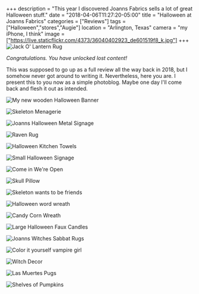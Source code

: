 +++
description = "This year I discovered Joanns Fabrics sells a lot of great Halloween stuff."
date = "2018-04-06T11:27:20-05:00"
title = "Halloween at Joanns Fabrics"
categories = ["Reviews"]
tags = ["Halloween","stores","Augie"]
location = "Arlington, Texas"
camera = "my iPhone, I think"
image = ["https://live.staticflickr.com/4373/36040402923_de601519f8_k.jpg"]
+++
![Jack O' Lantern Rug](https://live.staticflickr.com/4373/36040402923_de601519f8_k.jpg)
<!--more-->

*Congratulations. You have unlocked lost content!*

This was supposed to go up as a full review all the way back in 2018, but I somehow never got around to writing it. Nevertheless, here you are. I present this to you now as a simple photoblog. Maybe one day I'll come back and flesh it out as intended.

![My new wooden Halloween Banner](https://live.staticflickr.com/4351/36710256361_638aa640c4_k.jpg)

![Skeleton Menagerie](https://live.staticflickr.com/4387/36678775692_9720dc772c_k.jpg)

![Joanns Halloween Metal Signage](https://live.staticflickr.com/4436/36014824064_8aea0e1cef_k.jpg)

![Raven Rug](https://live.staticflickr.com/4344/36040403133_1ccf9fdf25_k.jpg)

![Halloween Kitchen Towels](https://live.staticflickr.com/4437/36014823864_835d931f1f_k.jpg)

![Small Halloween Signage](https://live.staticflickr.com/4412/36040401163_133594023a_k.jpg)

![Come in We're Open](https://live.staticflickr.com/4374/36710265181_a6083c5ec6_k.jpg)

![Skull Pillow](https://live.staticflickr.com/4371/36849278725_1d580d4ad5_k.jpg)

![Skeleton wants to be friends](https://live.staticflickr.com/4370/36147049354_a87aefa90a_k.jpg)

![Halloween word wreath](https://live.staticflickr.com/4427/36982837755_ff42039539_k.jpg)

![Candy Corn Wreath](https://live.staticflickr.com/4396/36710264731_eead556dc7_k.jpg)

![Large Halloween Faux Candles](https://live.staticflickr.com/4412/36849278805_580814f33f_k.jpg)

![Joanns Witches Sabbat Rugs](https://live.staticflickr.com/4341/36014824074_17fc74ab20_k.jpg)

![Color it yourself vampire girl](https://live.staticflickr.com/4384/36173869543_9b7dcdfc68_k.jpg)

![Witch Decor](https://live.staticflickr.com/4413/36040403023_882cc714cf_k.jpg)

![Las Muertes Pugs](https://live.staticflickr.com/4338/36710261431_96b2e41a97_k.jpg)

![Shelves of Pumpkins](https://live.staticflickr.com/4392/36678777192_b5c541e050_k.jpg)
